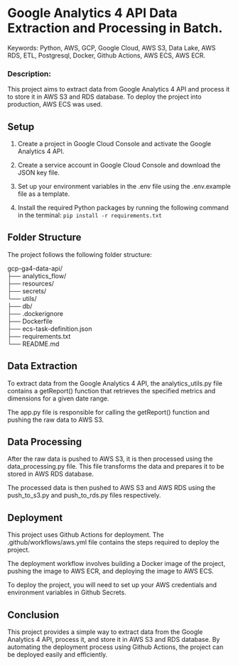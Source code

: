 # Google Analytics 4 API Data Extraction and Processing in Batch.
Keywords: Python, AWS, GCP, Google Cloud, AWS S3, Data Lake, AWS RDS, ETL, Postgresql, Docker, Github Actions, AWS ECS, AWS ECR.


### Description:
This project aims to extract data from Google Analytics 4 API and process it to store it in AWS S3 and RDS database. To deploy the project into production, AWS ECS was used.

## Setup
1. Create a project in Google Cloud Console and activate the Google Analytics 4 API.

2. Create a service account in Google Cloud Console and download the JSON key file.

3. Set up your environment variables in the .env file using the .env.example file as a template.

4. Install the required Python packages by running the following command in the terminal: `pip install -r requirements.txt`

## Folder Structure
The project follows the following folder structure:
 
gcp-ga4-data-api/ <br>
├── analytics_flow/ <br>
  ├── resources/ <br>
  ├── secrets/ <br>
  └── utils/ <br>
├── db/ <br>
├── .dockerignore <br>
├── Dockerfile<br>
├── ecs-task-definition.json<br>
├── requirements.txt<br>
└── README.md<br>

## Data Extraction
To extract data from the Google Analytics 4 API, the analytics_utils.py file contains a getReport() function that retrieves the specified metrics and dimensions for a given date range.

The app.py file is responsible for calling the getReport() function and pushing the raw data to AWS S3.

## Data Processing
After the raw data is pushed to AWS S3, it is then processed using the data_processing.py file. This file transforms the data and prepares it to be stored in AWS RDS database.

The processed data is then pushed to AWS S3 and AWS RDS using the push_to_s3.py and push_to_rds.py files respectively.

## Deployment
This project uses Github Actions for deployment. The .github/workflows/aws.yml file contains the steps required to deploy the project.

The deployment workflow involves building a Docker image of the project, pushing the image to AWS ECR, and deploying the image to AWS ECS.

To deploy the project, you will need to set up your AWS credentials and environment variables in Github Secrets.

## Conclusion
This project provides a simple way to extract data from the Google Analytics 4 API, process it, and store it in AWS S3 and RDS database. By automating the deployment process using Github Actions, the project can be deployed easily and efficiently.
